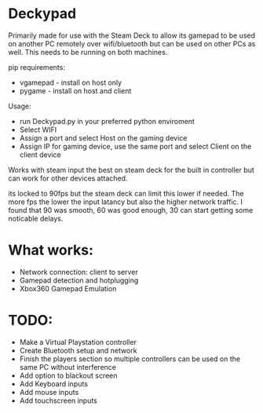 # Deckypad
Primarily made for use with the Steam Deck to allow its gamepad to be used on another PC remotely over wifi/bluetooth
but can be used on other PCs as well. This needs to be running on both machines.

pip requirements:
-  vgamepad - install on host only
-  pygame - install on host and client

Usage:
- run Deckypad.py in your preferred python enviroment
- Select WIFI
- Assign a port and select Host on the gaming device
- Assign IP for gaming device, use the same port and select Client on the client device

Works with steam input the best on steam deck for the built in controller but can work for other devices attached.

its locked to 90fps but the steam deck can limit this lower if needed. The more fps the lower the input latancy but also the higher network traffic. I found that 90 was smooth, 60 was good enough, 30 can start getting some noticable delays.

# What works:
- Network connection: client to server
- Gamepad detection and hotplugging
- Xbox360 Gamepad Emulation

# TODO:
- Make a Virtual Playstation controller
- Create Bluetooth setup and network
- Finish the players section so multiple controllers can be used on the same PC without interference
- Add option to blackout screen
- Add Keyboard inputs
- Add mouse inputs
- Add touchscreen inputs
